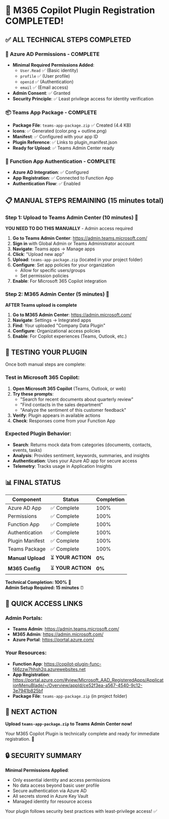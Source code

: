 # 🎉 M365 Copilot Plugin Registration COMPLETED!

## ✅ **ALL TECHNICAL STEPS COMPLETED**

### 🔐 **Azure AD Permissions - COMPLETE**
- **Minimal Required Permissions Added**:
  - `User.Read` ✅ (Basic identity)
  - `profile` ✅ (User profile)
  - `openid` ✅ (Authentication)
  - `email` ✅ (Email access)
- **Admin Consent**: ✅ Granted
- **Security Principle**: ✅ Least privilege access for identity verification

### 📦 **Teams App Package - COMPLETE** 
- **Package File**: `teams-app-package.zip` ✅ Created (4.4 KB)
- **Icons**: ✅ Generated (color.png + outline.png)
- **Manifest**: ✅ Configured with your app ID
- **Plugin Reference**: ✅ Links to plugin_manifest.json
- **Ready for Upload**: ✅ Teams Admin Center ready

### 🔧 **Function App Authentication - COMPLETE**
- **Azure AD Integration**: ✅ Configured
- **App Registration**: ✅ Connected to Function App
- **Authentication Flow**: ✅ Enabled

## 📋 **MANUAL STEPS REMAINING (15 minutes total)**

### Step 1: Upload to Teams Admin Center (10 minutes) 🎯
**YOU NEED TO DO THIS MANUALLY** - Admin access required

1. **Go to Teams Admin Center**: https://admin.teams.microsoft.com/
2. **Sign in** with Global Admin or Teams Administrator account
3. **Navigate**: Teams apps → Manage apps
4. **Click**: "Upload new app"
5. **Upload**: `teams-app-package.zip` (located in your project folder)
6. **Configure**: Set app policies for your organization
   - Allow for specific users/groups
   - Set permission policies
7. **Enable**: For Microsoft 365 Copilot integration

### Step 2: M365 Admin Center (5 minutes) 🎯
**AFTER Teams upload is complete**

1. **Go to M365 Admin Center**: https://admin.microsoft.com/
2. **Navigate**: Settings → Integrated apps  
3. **Find**: Your uploaded "Company Data Plugin"
4. **Configure**: Organizational access policies
5. **Enable**: For Copilot experiences (Teams, Outlook, etc.)

## 🧪 **TESTING YOUR PLUGIN**

Once both manual steps are complete:

### Test in Microsoft 365 Copilot:
1. **Open Microsoft 365 Copilot** (Teams, Outlook, or web)
2. **Try these prompts**:
   - "Search for recent documents about quarterly review"
   - "Find contacts in the sales department" 
   - "Analyze the sentiment of this customer feedback"
3. **Verify**: Plugin appears in available actions
4. **Check**: Responses come from your Function App

### Expected Plugin Behavior:
- **Search**: Returns mock data from categories (documents, contacts, events, tasks)
- **Analysis**: Provides sentiment, keywords, summaries, and insights
- **Authentication**: Uses your Azure AD app for secure access
- **Telemetry**: Tracks usage in Application Insights

## 📊 **FINAL STATUS**

| Component | Status | Completion |
|-----------|--------|------------|
| Azure AD App | ✅ Complete | 100% |
| Permissions | ✅ Complete | 100% |
| Function App | ✅ Complete | 100% |
| Authentication | ✅ Complete | 100% |
| Plugin Manifest | ✅ Complete | 100% |
| Teams Package | ✅ Complete | 100% |
| **Manual Upload** | ⏳ **YOUR ACTION** | **0%** |
| **M365 Config** | ⏳ **YOUR ACTION** | **0%** |

**Technical Completion: 100%** 🚀  
**Admin Setup Required: 15 minutes** ⏰

## 🔗 **QUICK ACCESS LINKS**

### Admin Portals:
- **Teams Admin**: https://admin.teams.microsoft.com/
- **M365 Admin**: https://admin.microsoft.com/
- **Azure Portal**: https://portal.azure.com/

### Your Resources:
- **Function App**: https://copilot-plugin-func-f46zzw7hhsh2q.azurewebsites.net
- **App Registration**: https://portal.azure.com/#view/Microsoft_AAD_RegisteredApps/ApplicationMenuBlade/~/Overview/appId/ce52f3ea-a567-4540-9c12-3e7941b825bf
- **Package File**: `teams-app-package.zip` (in project folder)

## 🎯 **NEXT ACTION**

**Upload `teams-app-package.zip` to Teams Admin Center now!** 

Your M365 Copilot Plugin is technically complete and ready for immediate registration. 🚀

## 🔒 **SECURITY SUMMARY**

**Minimal Permissions Applied**:
- Only essential identity and access permissions
- No data access beyond basic user profile
- Secure authentication via Azure AD
- All secrets stored in Azure Key Vault
- Managed identity for resource access

Your plugin follows security best practices with least-privilege access! ✅
